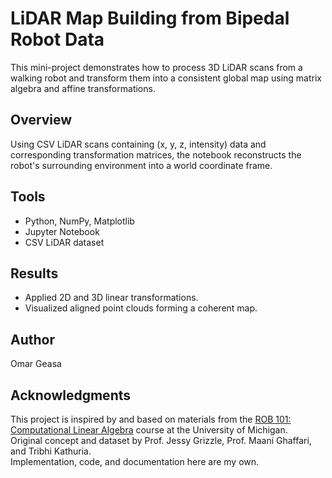 # LiDAR Map Building from Bipedal Robot Data

This mini-project demonstrates how to process 3D LiDAR scans from a walking robot 
and transform them into a consistent global map using matrix algebra and affine transformations.

## Overview
Using CSV LiDAR scans containing (x, y, z, intensity) data and corresponding transformation matrices, 
the notebook reconstructs the robot's surrounding environment into a world coordinate frame.

## Tools
- Python, NumPy, Matplotlib
- Jupyter Notebook
- CSV LiDAR dataset

## Results
- Applied 2D and 3D linear transformations.
- Visualized aligned point clouds forming a coherent map.

## Author
Omar Geasa

## Acknowledgments
This project is inspired by and based on materials from the
[ROB 101: Computational Linear Algebra](https://github.com/michiganrobotics/rob101/tree/main)
course at the University of Michigan.  
Original concept and dataset by Prof. Jessy Grizzle, Prof. Maani Ghaffari, and Tribhi Kathuria.  
Implementation, code, and documentation here are my own.

